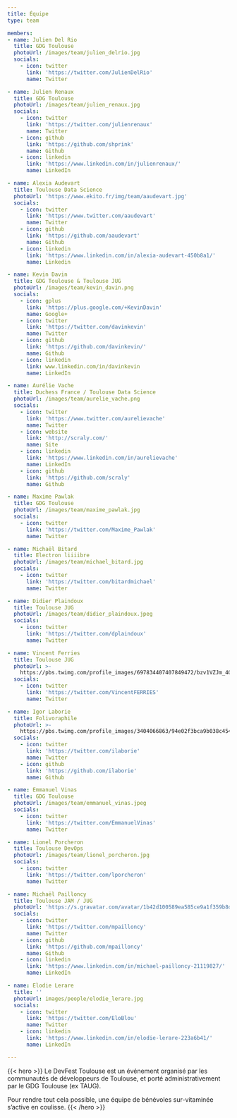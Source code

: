 ```yaml
---
title: Équipe
type: team

members:
- name: Julien Del Rio
  title: GDG Toulouse
  photoUrl: /images/team/julien_delrio.jpg
  socials:
    - icon: twitter
      link: 'https://twitter.com/JulienDelRio'
      name: Twitter

- name: Julien Renaux
  title: GDG Toulouse
  photoUrl: /images/team/julien_renaux.jpg
  socials:
    - icon: twitter
      link: 'https://twitter.com/julienrenaux'
      name: Twitter
    - icon: github
      link: 'https://github.com/shprink'
      name: Github
    - icon: linkedin
      link: 'https://www.linkedin.com/in/julienrenaux/'
      name: LinkedIn

- name: Alexia Audevart
  title: Toulouse Data Science
  photoUrl: 'https://www.ekito.fr/img/team/aaudevart.jpg'
  socials:
    - icon: twitter
      link: 'https://www.twitter.com/aaudevart'
      name: Twitter
    - icon: github
      link: 'https://github.com/aaudevart'
      name: Github
    - icon: linkedin
      link: 'https://www.linkedin.com/in/alexia-audevart-450b8a1/'
      name: Linkedin

- name: Kevin Davin
  title: GDG Toulouse & Toulouse JUG
  photoUrl: /images/team/kevin_davin.png
  socials:
    - icon: gplus
      link: 'https://plus.google.com/+KevinDavin'
      name: Google+
    - icon: twitter
      link: 'https://twitter.com/davinkevin'
      name: Twitter
    - icon: github
      link: 'https://github.com/davinkevin/'
      name: Github
    - icon: linkedin
      link: www.linkedin.com/in/davinkevin
      name: LinkedIn

- name: Aurélie Vache
  title: Duchess France / Toulouse Data Science
  photoUrl: /images/team/aurelie_vache.png
  socials:
    - icon: twitter
      link: 'https://www.twitter.com/aurelievache'
      name: Twitter
    - icon: website
      link: 'http://scraly.com/'
      name: Site
    - icon: linkedin
      link: 'https://www.linkedin.com/in/aurelievache'
      name: LinkedIn
    - icon: github
      link: 'https://github.com/scraly'
      name: Github

- name: Maxime Pawlak
  title: GDG Toulouse
  photoUrl: /images/team/maxime_pawlak.jpg
  socials:
    - icon: twitter
      link: 'https://twitter.com/Maxime_Pawlak'
      name: Twitter

- name: Michaël Bitard
  title: Electron liiiibre
  photoUrl: /images/team/michael_bitard.jpg
  socials:
    - icon: twitter
      link: 'https://twitter.com/bitardmichael'
      name: Twitter

- name: Didier Plaindoux
  title: Toulouse JUG
  photoUrl: /images/team/didier_plaindoux.jpeg
  socials:
    - icon: twitter
      link: 'https://twitter.com/dplaindoux'
      name: Twitter

- name: Vincent Ferries
  title: Toulouse JUG
  photoUrl: >-
    https://pbs.twimg.com/profile_images/697834407407849472/bzv1VZJm_400x400.jpg
  socials:
    - icon: twitter
      link: 'https://twitter.com/VincentFERRIES'
      name: Twitter

- name: Igor Laborie
  title: Folivoraphile
  photoUrl: >-
    https://pbs.twimg.com/profile_images/3404066863/94e02f3bca9b038c4546f4e42ed05bc6.jpeg
  socials:
    - icon: twitter
      link: 'https://twitter.com/ilaborie'
      name: Twitter
    - icon: github
      link: 'https://github.com/ilaborie'
      name: Github

- name: Emmanuel Vinas
  title: GDG Toulouse
  photoUrl: /images/team/emmanuel_vinas.jpeg
  socials:
    - icon: twitter
      link: 'https://twitter.com/EmmanuelVinas'
      name: Twitter

- name: Lionel Porcheron
  title: Toulouse DevOps
  photoUrl: /images/team/lionel_porcheron.jpg
  socials:
    - icon: twitter
      link: 'https://twitter.com/lporcheron'
      name: Twitter

- name: Michaël Pailloncy
  title: Toulouse JAM / JUG
  photoUrl: 'https://s.gravatar.com/avatar/1b42d100589ea585ce9a1f359b8d4496?s=160'
  socials:
    - icon: twitter
      link: 'https://twitter.com/mpailloncy'
      name: Twitter
    - icon: github
      link: 'https://github.com/mpailloncy'
      name: Github
    - icon: linkedin
      link: 'https://www.linkedin.com/in/michael-pailloncy-21119827/'
      name: LinkedIn

- name: Elodie Lerare
  title: ''
  photoUrl: images/people/elodie_lerare.jpg
  socials:
    - icon: twitter
      link: 'https://twitter.com/EloBlou'
      name: Twitter
    - icon: linkedin
      link: 'https://www.linkedin.com/in/elodie-lerare-223a6b41/'
      name: LinkedIn

---
```


{{< hero >}}
Le DevFest Toulouse est un événement organisé par les communautés de développeurs de Toulouse, et porté administrativement par le GDG Toulouse (ex TAUG).

Pour rendre tout cela possible, une équipe de bénévoles sur-vitaminée s’active en coulisse.
{{< /hero >}}
